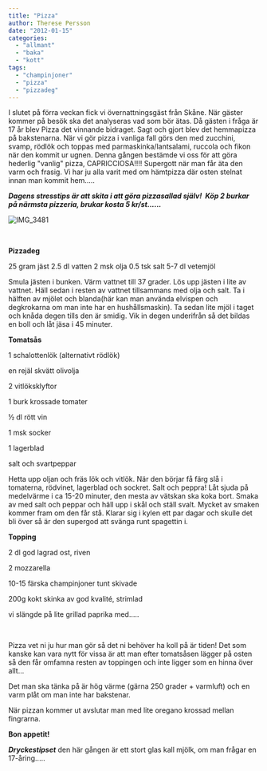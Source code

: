 ```yaml
---
title: "Pizza"
author: Therese Persson
date: "2012-01-15"
categories: 
  - "allmant"
  - "baka"
  - "kott"
tags: 
  - "champinjoner"
  - "pizza"
  - "pizzadeg"
---
```


I slutet på förra veckan fick vi övernattningsgäst från Skåne. När gäster kommer på besök ska det analyseras vad som bör ätas. Då gästen i fråga är 17 år blev Pizza det vinnande bidraget. Sagt och gjort blev det hemmapizza på bakstenarna. När vi gör pizza i vanliga fall görs den med zucchini, svamp, rödlök och toppas med parmaskinka/lantsalami, ruccola och fikon när den kommit ur ugnen. Denna gången bestämde vi oss för att göra hederlig "vanlig" pizza, CAPRICCIOSA!!!! Supergott när man får äta den varm och frasig. Vi har ju alla varit med om hämtpizza där osten stelnat innan man kommit hem.....

**_Dagens stresstips är att skita i att göra pizzasallad själv!  Köp 2 burkar på närmsta pizzeria, brukar kosta 5 kr/st......_**

![](/static/img/IMG_3481-1024x682.jpg "IMG_3481")

 

**Pizzadeg**

25 gram jäst 2.5 dl vatten 2 msk olja 0.5 tsk salt 5-7 dl vetemjöl

Smula jästen i bunken. Värm vattnet till 37 grader. Lös upp jästen i lite av vattnet. Häll sedan i resten av vattnet tillsammans med olja och salt. Ta i hälften av mjölet och blanda(här kan man använda elvispen och degkrokarna om man inte har en hushållsmaskin). Ta sedan lite mjöl i taget och knåda degen tills den är smidig. Vik in degen underifrån så det bildas en boll och låt jäsa i 45 minuter.

**Tomatsås**

1 schalottenlök (alternativt rödlök)

en rejäl skvätt olivolja

2 vitlöksklyftor

1 burk krossade tomater

½ dl rött vin

1 msk socker

1 lagerblad

salt och svartpeppar

Hetta upp oljan och fräs lök och vitlök. När den börjar få färg slå i tomaterna, rödvinet, lagerblad och sockret. Salt och peppra! Låt sjuda på medelvärme i ca 15-20 minuter, den mesta av vätskan ska koka bort. Smaka av med salt och peppar och häll upp i skål och ställ svalt. Mycket av smaken kommer fram om den får stå. Klarar sig i kylen ett par dagar och skulle det bli över så är den supergod att svänga runt spagettin i.

**Topping**

2 dl god lagrad ost, riven

2 mozzarella

10-15 färska champinjoner tunt skivade

200g kokt skinka av god kvalité, strimlad

vi slängde på lite grillad paprika med.....

 

Pizza vet ni ju hur man gör så det ni behöver ha koll på är tiden! Det som kanske kan vara nytt för vissa är att man efter tomatsåsen lägger på osten så den får omfamna resten av toppingen och inte ligger som en hinna över allt...

Det man ska tänka på är hög värme (gärna 250 grader + varmluft) och en varm plåt om man inte har bakstenar.

När pizzan kommer ut avslutar man med lite oregano krossad mellan fingrarna.

**Bon appetit!**

_**Dryckestipset**_ den här gången är ett stort glas kall mjölk, om man frågar en 17-åring.....
